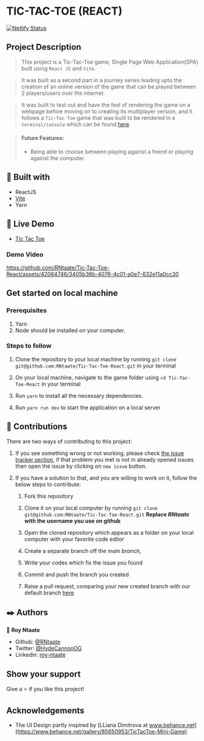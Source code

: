 # TIC-TAC-TOE (REACT)

[![Netlify Status](https://api.netlify.com/api/v1/badges/36ea6f85-860f-4fa6-82a2-f443ba670a56/deploy-status)](https://app.netlify.com/sites/norp-tictactoe/deploys)

## Project Description

> This project is a Tic-Tac-Toe game, Single Page Web Application(SPA) built using `React JS` and `Vite`.

> It was built as a second part in a journey series leading upto the creation of an online version of the game that can be played between 2 players/users over the internet.

> It was built to test out and have the feel of rendering the game on a webpage before moving on to creating its multiplayer version, and it follows a `Tic-Tac-Toe` game that was built to be rendered in a `terminal/console` which can be found [here](https://google.com)

> #### Future Features:
>
> - Being able to choose between playing against a freind or playing against the computer.

## 🔧 Built with

- ReactJS
- [Vite](https://vitejs.dev/)
- Yarn

## 🔴 Live Demo

- [Tic Tac Toe](https://norp-tictactoe.netlify.app/)

### Demo Video

https://github.com/RNtaate/Tic-Tac-Toe-React/assets/42064746/3405b36b-4076-4c01-a0e7-632e11a0cc30

## Get started on local machine

### Prerequisites

1. Yarn
2. Node should be installed on your computer.

### Steps to follow

1. Clone the repository to your local machine by running `git clone git@github.com:RNtaate/Tic-Tac-Toe-React.git` in your terminal

1. On your local machine, navigate to the game folder using `cd Tic-Tac-Toe-React` in your terminal

1. Run `yarn` to install all the necessary dependencies.

1. Run `yarn run dev` to start the application on a local server

## 🤝 Contributions

There are two ways of contributing to this project:

1. If you see something wrong or not working, please check [the issue tracker section](https://github.com/RNtaate/Tic-Tac-Toe-React/issues), if that problem you met is not in already opened issues then open the issue by clicking on `new issue` button.

2. If you have a solution to that, and you are willing to work on it, follow the below steps to contribute:

   1. Fork this repository

   1. Clone it on your local computer by running `git clone git@github.com:RNtaate/Tic-Tac-Toe-React.git` **Replace _RNtaate_ with the username you use on github**
   1. Open the cloned repository which appears as a folder on your local computer with your favorite code editor
   1. Create a separate branch off the _main branch_,
   1. Write your codes which fix the issue you found
   1. Commit and push the branch you created
   1. Raise a pull request, comparing your new created branch with our default branch [here](https://github.com/RNtaate/Tic-Tac-Toe-React)

## ✒️ Authors

👤 **Roy Ntaate**

- Github: [@RNtaate](https://github.com/RNtaate)
- Twitter: [@HydeCannonOG](https://twitter.com/HydeCannonOG)
- Linkedin: [roy-ntaate](https://linkedin.com/in/roy-ntaate)

## Show your support

Give a ⭐️ if you like this project!

## Acknowledgements

- The UI Design partly inspired by [LLiana Dimitrova at www.behance.net](https://www.behance.net/gallery/85650953/TicTacToe-Mini-Game)
